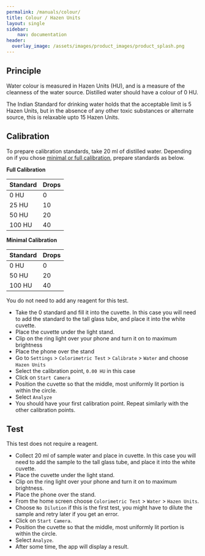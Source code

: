 ```yaml
---
permalink: /manuals/colour/
title: Colour / Hazen Units
layout: single
sidebar: 
    nav: documentation
header:
  overlay_image: /assets/images/product_images/product_splash.png
---
```

## Principle
Water colour is measured in Hazen Units (HU), and is a measure of the cleanness of the water source. Distilled water should have a colour of 0 HU.

The Indian Standard for drinking water holds that the acceptable limit is 5 Hazen Units, but in the absence of any other toxic substances or alternate source, this is relaxable upto 15 Hazen Units.

## Calibration
To prepare calibration standards, take 20 ml of distilled water. Depending on if you chose [minimal or full calibration](/manual/calibration/), prepare standards as below.

**Full Calibration**

| Standard | Drops |
| --- | --- |
| 0 HU | 0 |
| 25 HU | 10 |
| 50 HU | 20 |
| 100 HU | 40 |

**Minimal Calibration**

| Standard | Drops |
| --- | --- |
| 0 HU | 0 |
| 50 HU | 20 |
| 100 HU | 40 |

You do not need to add any reagent for this test.

* Take the 0 standard and fill it into the cuvette. In this case you will need to add the standard to the tall glass tube, and place it into the white cuvette.
* Place the cuvette under the light stand.
* Clip on the ring light over your phone and turn it on to maximum brightness
* Place the phone over the stand
* Go to `Settings` > `Colorimetric Test` > `Calibrate` > `Water` and choose `Hazen Units`
* Select the calibration point, `0.00 HU` in this case
* Click on `Start Camera`
* Position the cuvette so that the middle, most uniformly lit portion is within the circle.
* Select `Analyze`
* You should have your first calibration point. Repeat similarly with the other calibration points.

## Test
This test does not require a reagent.

* Collect 20 ml of sample water and place in cuvette.  In this case you will need to add the sample to the tall glass tube, and place it into the white cuvette.
* Place the cuvette under the light stand.
* Clip on the ring light over your phone and turn it on to maximum brightness.
* Place the phone over the stand.
* From the home screen choose `Colorimetric Test` > `Water` > `Hazen Units`.
* Choose `No Dilution` if this is the first test, you might have to dilute the sample and retry later if you get an error.
* Click on `Start Camera`.
* Position the cuvette so that the middle, most uniformly lit portion is within the circle.
* Select `Analyze`.
* After some time, the app will display a result.